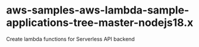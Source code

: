 # aws-samples-aws-lambda-sample-applications-tree-master-nodejs18.x
Create lambda functions for Serverless API backend
